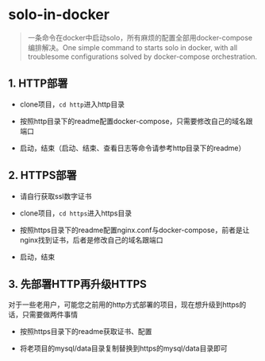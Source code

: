 # solo-in-docker

> 一条命令在docker中启动solo，所有麻烦的配置全部用docker-compose编排解决。One simple command to starts solo in docker, with all troublesome configurations solved by docker-compose orchestration.

## 1. HTTP部署

* clone项目，```cd http```进入http目录

* 按照http目录下的readme配置docker-compose，只需要修改自己的域名跟端口

* 启动，结束（启动、结束、查看日志等命令请参考http目录下的readme）

## 2. HTTPS部署

* 请自行获取ssl数字证书

* clone项目，```cd https```进入https目录

* 按照https目录下的readme配置nginx.conf与docker-compose，前者是让nginx找到证书，后者是修改自己的域名跟端口

* 启动，结束

## 3. 先部署HTTP再升级HTTPS

对于一些老用户，可能您之前用的http方式部署的项目，现在想升级到https的话，只需要做两件事情

* 按照https目录下的readme获取证书、配置

* 将老项目的mysql/data目录复制替换到https的mysql/data目录即可

